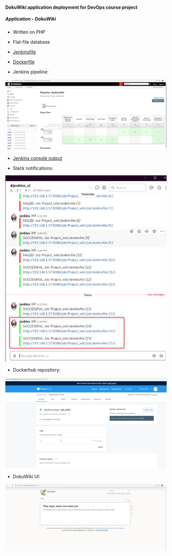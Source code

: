 #### DokuWiki application deployment for DevOps course project

##### Application - DokuWiki

* Written on PHP
* Flat-file database

* [Jenkinsfile](./Jenkinsfile)

* [Dockerfile](./Dockerfile)

* Jenkins pipeline:

![](./screenshots/jenkins_pipeline.png)

* [Jenkins console output](./jenkins_console_output.md)
 
* Slack notifications:

![](./screenshots/slack_notifications.png)

* Dockerhub repository:

![](./screenshots/dockerhub.png)

* DokuWiki UI:

![](./screenshots/DokuWiki.png)